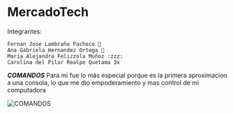 # MercadoTech
Integrantes:

	Fernan Jose Lambraño Pacheco 👾
	Ana Gabriela Hernandez Ortega 💫
	Maria Alejandra Felizzola Muñoz :zzz:
	Carolina del Pilar Realpe Quetama 3x
***COMANDOS***
Para mi fue lo más especial porque es la primera aproximacion a una consola, lo que me dio empoderamiento y mas control de mi computadora

![COMANDOS](https://geekland.eu/como-usar-y-configurar-el-historial-de-comandos-history-en-linux/)




